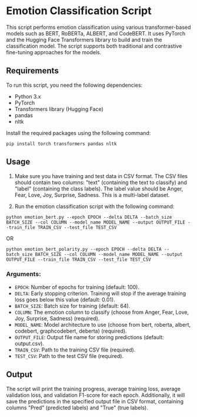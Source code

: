 # Emotion Classification Script

This script performs emotion classification using various transformer-based models such as BERT, RoBERTa, ALBERT, and CodeBERT. It uses PyTorch and the Hugging Face Transformers library to build and train the classification model. The script supports both traditional and contrastive fine-tuning approaches for the models.

## Requirements

To run this script, you need the following dependencies:

- Python 3.x
- PyTorch
- Transformers library (Hugging Face)
- pandas
- nltk

Install the required packages using the following command:

`pip install torch transformers pandas nltk`



## Usage

1. Make sure you have training and test data in CSV format. The CSV files should contain two columns: "text" (containing the text to classify) and "label" (containing the class labels). The label value should be Anger, Fear, Love, Joy, Surprise, Sadness. This is a multi-label dataset.


2. Run the emotion classification script with the following command:


`python emotion_bert.py --epoch EPOCH --delta DELTA --batch_size BATCH_SIZE --col COLUMN --model_name MODEL_NAME --output OUTPUT_FILE --train_file TRAIN_CSV --test_file TEST_CSV`

OR

`python emotion_bert_polarity.py --epoch EPOCH --delta DELTA --batch_size BATCH_SIZE --col COLUMN --model_name MODEL_NAME --output OUTPUT_FILE --train_file TRAIN_CSV --test_file TEST_CSV`

### Arguments:

- `EPOCH`: Number of epochs for training (default: 100).
- `DELTA`: Early stopping criterion. Training will stop if the average training loss goes below this value (default: 0.01).
- `BATCH_SIZE`: Batch size for training (default: 64).
- `COLUMN`: The emotion column to classify (choose from Anger, Fear, Love, Joy, Surprise, Sadness) (required).
- `MODEL_NAME`: Model architecture to use (choose from bert, roberta, albert, codebert, graphcodebert, deberta) (required).
- `OUTPUT_FILE`: Output file name for storing predictions (default: output.csv).
- `TRAIN_CSV`: Path to the training CSV file (required).
- `TEST_CSV`: Path to the test CSV file (required).

## Output

The script will print the training progress, average training loss, average validation loss, and validation F1-score for each epoch. Additionally, it will save the predictions in the specified output file in CSV format, containing columns "Pred" (predicted labels) and "True" (true labels).
